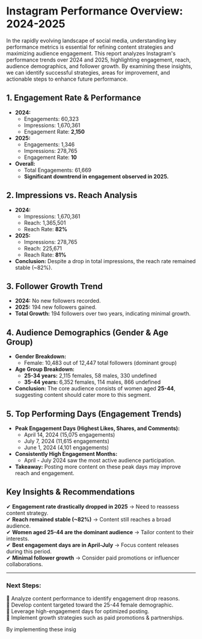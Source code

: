 # Instagram Performance Overview: 2024-2025

In the rapidly evolving landscape of social media, understanding key performance metrics is essential for refining content strategies and maximizing audience engagement. This report analyzes Instagram's performance trends over 2024 and 2025, highlighting engagement, reach, audience demographics, and follower growth. By examining these insights, we can identify successful strategies, areas for improvement, and actionable steps to enhance future performance.

## 1. Engagement Rate & Performance
- **2024:** 
  - Engagements: 60,323
  - Impressions: 1,670,361
  - Engagement Rate: **2,150**
- **2025:**
  - Engagements: 1,346
  - Impressions: 278,765
  - Engagement Rate: **10**
- **Overall:** 
  - Total Engagements: 61,669
  - **Significant downtrend in engagement observed in 2025.**

## 2. Impressions vs. Reach Analysis
- **2024:**
  - Impressions: 1,670,361
  - Reach: 1,365,501
  - Reach Rate: **82%**
- **2025:**
  - Impressions: 278,765
  - Reach: 225,671
  - Reach Rate: **81%**
- **Conclusion:** Despite a drop in total impressions, the reach rate remained stable (~82%).

## 3. Follower Growth Trend
- **2024:** No new followers recorded.
- **2025:** 194 new followers gained.
- **Total Growth:** 194 followers over two years, indicating minimal growth.

## 4. Audience Demographics (Gender & Age Group)
- **Gender Breakdown:**
  - Female: 10,483 out of 12,447 total followers (dominant group)
- **Age Group Breakdown:**
  - **25-34 years:** 2,115 females, 58 males, 330 undefined
  - **35-44 years:** 6,352 females, 114 males, 866 undefined
- **Conclusion:** The core audience consists of women aged **25-44**, suggesting content should cater more to this segment.

## 5. Top Performing Days (Engagement Trends)
- **Peak Engagement Days (Highest Likes, Shares, and Comments):**
  - April 14, 2024 (15,075 engagements)
  - July 7, 2024 (11,615 engagements)
  - June 1, 2024 (4,101 engagements)
- **Consistently High Engagement Months:**
  - April - July 2024 saw the most active audience participation.
- **Takeaway:** Posting more content on these peak days may improve reach and engagement.

## Key Insights & Recommendations
✔ **Engagement rate drastically dropped in 2025** → Need to reassess content strategy.  
✔ **Reach remained stable (~82%)** → Content still reaches a broad audience.  
✔ **Women aged 25-44 are the dominant audience** → Tailor content to their interests.  
✔ **Best engagement days are in April-July** → Focus content releases during this period.  
✔ **Minimal follower growth** → Consider paid promotions or influencer collaborations.  

---

### Next Steps:
📌 Analyze content performance to identify engagement drop reasons.  
📌 Develop content targeted toward the 25-44 female demographic.  
📌 Leverage high-engagement days for optimized posting.  
📌 Implement growth strategies such as paid promotions & partnerships.  

By implementing these insig
